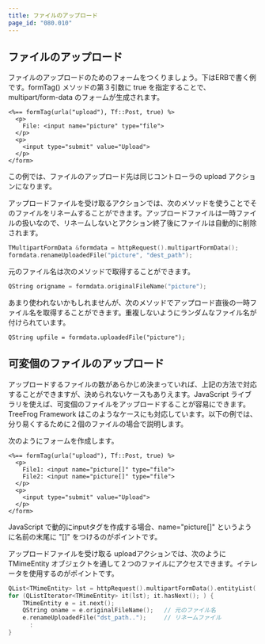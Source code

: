 ```yaml
---
title: ファイルのアップロード
page_id: "080.010"
---
```


## ファイルのアップロード

ファイルのアップロードのためのフォームをつくりましょう。下はERBで書く例です。formTag() メソッドの第３引数に true を指定することで、 multipart/form-data のフォームが生成されます。

```
<%== formTag(urla("upload"), Tf::Post, true) %>
  <p>
    File: <input name="picture" type="file">
  </p>
  <p>
    <input type="submit" value="Upload">
  </p>
</form>
```

この例では、ファイルのアップロード先は同じコントローラの upload アクションになります。

アップロードファイルを受け取るアクションでは、次のメソッドを使うことでそのファイルをリネームすることができます。アップロードファイルは一時ファイルの扱いなので、リネームしないとアクション終了後にファイルは自動的に削除されます。

```c++
TMultipartFormData &formdata = httpRequest().multipartFormData();
formdata.renameUploadedFile("picture", "dest_path");
```

元のファイル名は次のメソッドで取得することができます。

```c++
QString origname = formdata.originalFileName("picture");
```

あまり使われないかもしれませんが、次のメソッドでアップロード直後の一時ファイル名を取得することができます。重複しないようにランダムなファイル名が付けられています。

```
QString upfile = formdata.uploadedFile("picture");
```

## 可変個のファイルのアップロード

アップロードするファイルの数があらかじめ決まっていれば、上記の方法で対応することができますが、決められないケースもありえます。JavaScript ライブラリを使えば、可変個のファイルをアップロードすることが容易にできます。<br>
TreeFrog Framework はこのようなケースにも対応しています。以下の例では、分り易くするために２個のファイルの場合で説明します。

次のようにフォームを作成します。

```
<%== formTag(urla("upload"), Tf::Post, true) %>
  <p>
    File1: <input name="picture[]" type="file">
    File2: <input name="picture[]" type="file">
  </p>
  <p>
    <input type="submit" value="Upload">
  </p>
</form>
```

JavaScript で動的にinputタグを作成する場合、name="picture[]" というように名前の末尾に "[]" をつけるのがポイントです。

アップロードファイルを受け取る uploadアクションでは、次のように TMimeEntity オブジェクトを通して２つのファイルにアクセスできます。イテレータを使用するのがポイントです。

```c++
QList<TMimeEntity> lst = httpRequest().multipartFormData().entityList( "picture[]" );
for (QListIterator<TMimeEntity> it(lst); it.hasNext(); ) {
    TMimeEntity e = it.next();
    QString oname = e.originalFileName();   // 元のファイル名
    e.renameUploadedFile("dst_path..");     // リネームファイル
      :
}
```